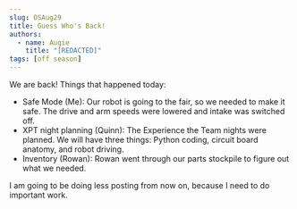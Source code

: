 ```yaml
---
slug: OSAug29
title: Guess Who's Back!
authors:
  - name: Augie
    title: "[REDACTED]"
tags: [off season]
---
```


We are back! Things that happened today:
* Safe Mode (Me): Our robot is going to the fair, so we needed to make it safe. The drive and arm speeds were lowered and intake was switched off.
* XPT night planning (Quinn): The Experience the Team nights were planned. We will have three things: Python coding, circuit board anatomy, and robot driving. 
* Inventory (Rowan): Rowan went through our parts stockpile to figure out what we needed.

I am going to be doing less posting from now on, because I need to do important work.